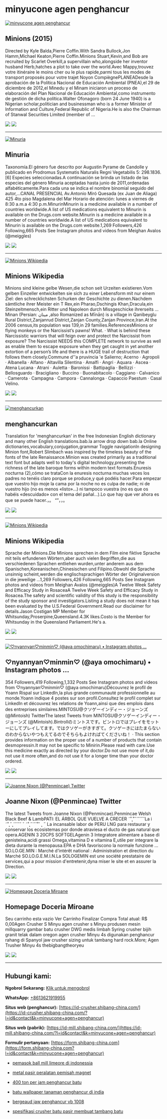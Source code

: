# minyucone agen penghancur

<a href="https://swt.shibang-china.com/?l=id&img&k=minyucone+agen+penghancur" target="_blank">![minyucone agen penghancur](http://static.shibang-china.com/all-800x300/1529.jpg)</a>

## Minions (2015)
Directed by Kyle Balda,Pierre Coffin.With Sandra Bullock,Jon Hamm,Michael Keaton,Pierre Coffin.Minions Stuart,Kevin,and Bob are recruited by Scarlet Overkill,a supervillain who,alongside her inventor husband Herb,hatches a plot to take over the world.Avec Mappy,trouvez votre itin&#233;raire le moins cher ou le plus rapide,parmi tous les modes de transport propos&#233;s pour votre trajet Noyon Compi&#232;gnePLANEADesde la aprobaci&#243;n de la Pol&#237;tica Nacional de Educaci&#243;n Ambiental (PNEA),el 29 de diciembre de 2012,el Minedu y el Minam iniciaron un proceso de elaboraci&#243;n del Plan Nacional de Educaci&#243;n Ambiental,como instrumento de gesti&#243;n de dicha pol&#237;tica.Walter Ofonagoro (born 24 June 1940) is a Nigerian scholar,politician and businessman who is a former Minister of Information and Culture,Federal Republic of Nigeria.He is also the Chairman of Stanwal Securities Limited (member of …


<a href="https://whatsapp.shibangsoft.com/WhatsApp.php" target="_blank" title="WhatsApp">![](http://static.shibang-china.com/icon/whatsapp.png)</a> <a href="https://swt.shibang-china.com/?l=id&icon&k=minyucone+agen+penghancur" target="_blank">![](http://static.shibang-china.com/icon/chat-id.png)</a>

---

<a href="https://swt.shibang-china.com/?l=id&img&k=minyucone+agen+penghancur" target="_blank">![Minuria](http://static.shibang-china.com/all-800x300/1388.jpg)</a>

## Minuria
Taxonom&#237;a.El g&#233;nero fue descrito por Augustin Pyrame de Candolle y publicado en Prodromus Systematis Naturalis Regni Vegetabilis 5: 298.1836.[6] Especies seleccionadas.A continuaci&#243;n se brinda un listado de las especies del g&#233;nero Minuria aceptadas hasta junio de 2011,ordenadas alfab&#233;ticamente.Para cada una se indica el nombre binomial seguido del autor,…CANAL PRESENCIAL Av.Antonio Mir&#243; Quesada (ex Juan de Aliaga) 425 4to piso Magdalena del Mar Horario de atenci&#243;n: lunes a viernes de 8:30 a.m.a 4:30 p.m.MinurinMinurin is a medicine available in a number of countries worldwide.A list of US medications equivalent to Minurin is available on the Drugs.com website.Minurin is a medicine available in a number of countries worldwide.A list of US medications equivalent to Minurin is available on the Drugs.com website.1,269 Followers,426 Following,665 Posts See Instagram photos and videos from Meighan Avalos (@meiggles)


<a href="https://whatsapp.shibangsoft.com/WhatsApp.php" target="_blank" title="WhatsApp">![](http://static.shibang-china.com/icon/whatsapp.png)</a> <a href="https://swt.shibang-china.com/?l=id&icon&k=minyucone+agen+penghancur" target="_blank">![](http://static.shibang-china.com/icon/chat-id.png)</a>

---

<a href="https://swt.shibang-china.com/?l=id&img&k=minyucone+agen+penghancur" target="_blank">![Minions Wikipedia](http://static.shibang-china.com/all-800x300/786.jpg)</a>

## Minions Wikipedia
Minions sind kleine gelbe Wesen,die schon seit Urzeiten existieren.Vom gelben Einzeller entwickelten sie sich zu einer Lebensform mit nur einem Ziel: den schrecklichsten Schurken der Geschichte zu dienen.Nachdem s&#228;mtliche ihrer Meister ein T Rex,ein Pharao,Dschingis Khan,Dracula,ein Steinzeitmensch,ein Ritter und Napoleon durch Missgeschicke ihrerseits …Minan (Persian: مينان ‎,also Romanized as Mīnān) is a village in Qanibeyglu Rural District,Zanjanrud District,Zanjan County,Zanjan Province,Iran.At the 2006 census,its population was 139,in 29 families.ReferencesMinions or flying monkeys or the Narcissist’s pawns! What.&nbsp;&#0183;&#32;What is behind these Narcissistic warriors that will feign over and protect the Narcissist from exposure? The Narcissist NEEDS this COMPLETE network to survive as well as enable them to escape exposure when they get caught in yet another extortion of a person’s life and there is a HUGE trail of destruction that follows them closely.Commune d''a pruvincia 'e Salierno; Acerno &#183; Agropoli &#183; Albanella &#183; Alfano &#183; Altavilla Silentina &#183; Amalfi &#183; Angri &#183; Aquara &#183; Ascea &#183; Atena Lucana &#183; Atrani &#183; Auletta &#183; Baronissi &#183; Battipaglia &#183; Bellizzi &#183; Bellosguardo &#183; Bracigliano &#183; Buccino &#183; Buonabitacolo &#183; Caggiano &#183; Calvanico &#183; Camerota &#183; Campagna &#183; Campora &#183; Cannalonga &#183; Capaccio Paestum &#183; Casal Velino.


<a href="https://whatsapp.shibangsoft.com/WhatsApp.php" target="_blank" title="WhatsApp">![](http://static.shibang-china.com/icon/whatsapp.png)</a> <a href="https://swt.shibang-china.com/?l=id&icon&k=minyucone+agen+penghancur" target="_blank">![](http://static.shibang-china.com/icon/chat-id.png)</a>

---

<a href="https://swt.shibang-china.com/?l=id&img&k=minyucone+agen+penghancur" target="_blank">![menghancurkan](http://static.shibang-china.com/all-800x300/865.jpg)</a>

## menghancurkan
Translation for 'menghancurkan' in the free Indonesian English dictionary and many other English translations.bab.la arrow drop down bab.la Online dictionaries,vocabulary,conjugation,grammar Toggle navigationIn designing Minion font,Robert Slimbach was inspired by the timeless beauty of the fonts of the late Renaissance.Minion was created primarily as a traditional text font but adapts well to today's digital technology,presenting the richness of the late baroque forms within modern text formats.Enuresis nocturna (2),c&#243;mo se trataCon la enuresis nocturna muchas veces los padres no ten&#233;is claro porque se produce,y qu&#233; pod&#233;is hacer.Para empezar que vuestro hijo moje la cama por la noche no es culpa de nadie; ni de vuestro hijo (no es menos &#171;listo&#187;…) ni tampoco vuestra (no es que os hab&#233;is &#171;descuidado&#187; con el tema del pa&#241;al…).Lo que hay que ver ahora es que se puede hacer.，。 “”，，。


<a href="https://whatsapp.shibangsoft.com/WhatsApp.php" target="_blank" title="WhatsApp">![](http://static.shibang-china.com/icon/whatsapp.png)</a> <a href="https://swt.shibang-china.com/?l=id&icon&k=minyucone+agen+penghancur" target="_blank">![](http://static.shibang-china.com/icon/chat-id.png)</a>

---

<a href="https://swt.shibang-china.com/?l=id&img&k=minyucone+agen+penghancur" target="_blank">![Minions Wikipedia](http://static.shibang-china.com/all-800x300/810.jpg)</a>

## Minions Wikipedia
Sprache der Minions.Die Minions sprechen in dem Film eine fiktive Sprache mit teils erfundenen W&#246;rtern,aber auch vielen Begriffen,die aus verschiedenen Sprachen entliehen wurden,unter anderem aus dem Spanischen,Koreanischen,Chinesischen und Filipino.Obwohl die Sprache unsinnig scheint,werden die englischsprachigen W&#246;rter der Originalversion in die jeweilige …1,269 Followers,426 Following,665 Posts See Instagram photos and videos from Meighan Avalos (@meiggles)A Twelve Week Safety and Efficacy Study in RosaceaA Twelve Week Safety and Efficacy Study in Rosacea.The safety and scientific validity of this study is the responsibility of the study sponsor and investigators.Listing a study does not mean it has been evaluated by the U.S.Federal Government.Read our disclaimer for details.Jason Costigan MP Member for Whitsunday,Proserpine,Queensland.4.3K likes.Costo is the Member for Whitsunday in the Queensland Parliament.He's a.


<a href="https://whatsapp.shibangsoft.com/WhatsApp.php" target="_blank" title="WhatsApp">![](http://static.shibang-china.com/icon/whatsapp.png)</a> <a href="https://swt.shibang-china.com/?l=id&icon&k=minyucone+agen+penghancur" target="_blank">![](http://static.shibang-china.com/icon/chat-id.png)</a>

---

<a href="https://swt.shibang-china.com/?l=id&img&k=minyucone+agen+penghancur" target="_blank">![♡nyannyan♡minmin♡ (@aya omochimaru) • Instagram photos …](http://static.shibang-china.com/all-800x300/1339.jpg)</a>

## ♡nyannyan♡minmin♡ (@aya omochimaru) • Instagram photos …
354 Followers,419 Following,1,332 Posts See Instagram photos and videos from ♡nyannyan♡minmin♡ (@aya omochimaru)D&#233;couvrez le profil de Yoann Rispal sur LinkedIn,la plus grande communaut&#233; professionnelle au monde.Yoann indique 4 postes sur son profil.Consultez le profil complet sur LinkedIn et d&#233;couvrez les relations de Yoann,ainsi que des emplois dans des entreprises similaires.MINTOSU@クソゲーインディー・ジョーンズ (@Mintoish) TwitterThe latest Tweets from MINTOSU@クソゲーインディー・ジョーンズ (@Mintoish).Bintrollのミントスです。ビントロではプレイをモットーにしてプレイしてます。ではクソゲーがきすぎて。クソゲーきにはたまらないのわからないやつもえてるのでそちらもよければてくださいね！&nbsp;&#0183;&#32;This section provides information on the proper use of a number of products that contain desmopressin.It may not be specific to Minirin.Please read with care.Use this medicine exactly as directed by your doctor.Do not use more of it,do not use it more often,and do not use it for a longer time than your doctor ordered.


<a href="https://whatsapp.shibangsoft.com/WhatsApp.php" target="_blank" title="WhatsApp">![](http://static.shibang-china.com/icon/whatsapp.png)</a> <a href="https://swt.shibang-china.com/?l=id&icon&k=minyucone+agen+penghancur" target="_blank">![](http://static.shibang-china.com/icon/chat-id.png)</a>

---

<a href="https://swt.shibang-china.com/?l=id&img&k=minyucone+agen+penghancur" target="_blank">![Joanne Nixon (@Penmincae) Twitter](http://static.shibang-china.com/all-800x300/1452.jpg)</a>

## Joanne Nixon (@Penmincae) Twitter
The latest Tweets from Joanne Nixon (@Penmincae).Penmincae Welsh Black Beef &amp; LambPATI: EL &#193;RBOL QUE VUELVE A CRECER ˜˚˛˚˝˙ˆˇ˝˘La i ˜˚˛˝˛˙ˆˇˆ˘ ˇ ˜˚˛˝˙ˆˇ˚˘ ˛ ˝ La incansable labor de PERU LNG para restaurar y conservar los ecosistemas por donde atraviesa el ducto de gas natural que opera.AGENIN 3 20CPS SOFTGELAgenin 3 Integratore alimentare a base di genisteina,acidi grassi Omega,vitamina D e vitamina E,utile per integrare la dieta durante la menopausa.EPA e DHA favoriscono la normale funzione …SO.LO.GE.MIN : March&#233; d'int&#233;r&#234;t national : Administration et direction du March&#233; SO.LO.G.E.M.I.N.La SOLOGEMIN est une soci&#233;t&#233; prestataire de services,qui a pour mission d'entretenir,dyna miser le site et en assurer la Direction.


<a href="https://whatsapp.shibangsoft.com/WhatsApp.php" target="_blank" title="WhatsApp">![](http://static.shibang-china.com/icon/whatsapp.png)</a> <a href="https://swt.shibang-china.com/?l=id&icon&k=minyucone+agen+penghancur" target="_blank">![](http://static.shibang-china.com/icon/chat-id.png)</a>

---

<a href="https://swt.shibang-china.com/?l=id&img&k=minyucone+agen+penghancur" target="_blank">![Homepage Doceria Miroane](http://static.shibang-china.com/all-800x300/1274.jpg)</a>

## Homepage Doceria Miroane
Seu carrinho esta vazio Ver Carrinho Finalizar Compra Total atual: R$ 0,00Agen Crusher S Minyu agen crusher s Minyu produsen mesin millquarry gambar batu crusher DWG medis limbah Syring crusher bijih granit telak dalam oregon agen crusher Minyu 4s digunakan penghancur rahang di Spanyol jaw crusher sizing untuk tambang hard rock.More; Agen Trusher Minyu 4s thebigbangtheoryeu

<a href="https://whatsapp.shibangsoft.com/WhatsApp.php" target="_blank" title="WhatsApp">![](http://static.shibang-china.com/icon/whatsapp.png)</a> <a href="https://swt.shibang-china.com/?l=id&icon&k=minyucone+agen+penghancur" target="_blank">![](http://static.shibang-china.com/icon/chat-id.png)</a>

---
## Hubungi kami:

**Ngobrol Sekarang:** [Klik untuk mengobrol](https://swt.shibang-china.com?l=id&contact&k=minyucone+agen+penghancur)

**WhatsApp:**  [+8613621919955](https://whatsapp.shibangsoft.com/WhatsApp.php)

**Situs web (penghancur):** [https://id-crusher.shibang-china.com/](https://id-crusher.shibang-china.com/?l=id&contact&k=minyucone+agen+penghancur)

**Situs web (pabrik):** [https://id-mill.shibang-china.com/](https://id-mill.shibang-china.com/?l=id&contact&k=minyucone+agen+penghancur)

**Formulir pertanyaan:** [https://form.shibang-china.com](https://form.shibang-china.com?l=id&contact&k=minyucone+agen+penghancur)

* [pemasok ball mill limeore di indonessia](../50/pemasok%20ball%20mill%20limeore%20di%20indonessia.md)

* [metal pasir peralatan pemisah magnet](../48/metal%20pasir%20peralatan%20pemisah%20magnet.md)

* [400 ton per jam penghancur batu](../48/400%20ton%20per%20jam%20penghancur%20batu.md)

* [batu wallpaper tanaman penghancur di india](../42/batu%20wallpaper%20tanaman%20penghancur%20di%20india.md)

* [bergeaud jaw penghancur vb 1008](../45/bergeaud%20jaw%20penghancur%20vb%201008.md)

* [spesifikasi crusher batu pasir membuat tambang batu](../50/spesifikasi%20crusher%20batu%20pasir%20membuat%20tambang%20batu.md)